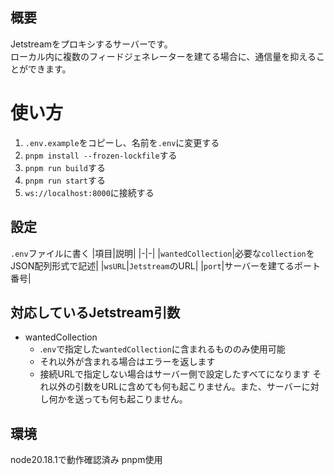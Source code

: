 ## 概要
Jetstreamをプロキシするサーバーです。  
ローカル内に複数のフィードジェネレーターを建てる場合に、通信量を抑えることができます。
# 使い方
1. `.env.example`をコピーし、名前を`.env`に変更する
1. `pnpm install --frozen-lockfile`する
1. `pnpm run build`する
1. `pnpm run start`する
1. `ws://localhost:8000`に接続する
## 設定
`.env`ファイルに書く
|項目|説明|
|-|-|
|`wantedCollection`|必要な`collection`をJSON配列形式で記述|
|`wsURL`|`Jetstream`のURL|
|`port`|サーバーを建てるポート番号|
## 対応しているJetstream引数
- wantedCollection
    - .`env`で指定した`wantedCollection`に含まれるもののみ使用可能
    - それ以外が含まれる場合はエラーを返します
    - 接続URLで指定しない場合はサーバー側で設定したすべてになります
それ以外の引数をURLに含めても何も起こりません。また、サーバーに対し何かを送っても何も起こりません。
## 環境
node20.18.1で動作確認済み
pnpm使用